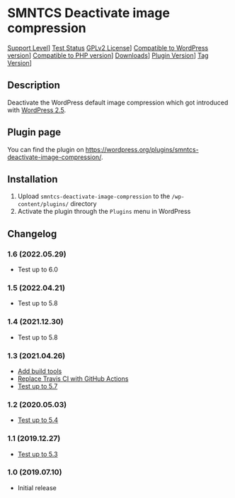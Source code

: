 # SMNTCS Deactivate image compression

[Support Level](https://img.shields.io/badge/support-active-green.svg)]
[Test Status](https://github.com/nielslange/smntcs-deactivate-image-compression/actions/workflows/test.yml/badge.svg)
[GPLv2 License](https://img.shields.io/github/license/nielslange/smntcs-deactivate-image-compression.svg)]
[Compatible to WordPress version](https://plugintests.com/plugins/smntcs-deactivate-image-compression/wp-badge.svg)]
[Compatible to PHP version](https://plugintests.com/plugins/smntcs-deactivate-image-compression/php-badge.svg)]
[Downloads](https://img.shields.io/wordpress/plugin/dt/smntcs-deactivate-image-compression.svg)]
[Plugin Version](https://img.shields.io/wordpress/plugin/v/smntcs-deactivate-image-compression.svg)]
[Tag Version](https://img.shields.io/github/tag/nielslange/smntcs-deactivate-image-compression.svg)]

## Description

Deactivate the WordPress default image compression which got introduced with [WordPress 2.5](https://developer.wordpress.org/reference/hooks/jpeg_quality/).

## Plugin page

You can find the plugin on https://wordpress.org/plugins/smntcs-deactivate-image-compression/.

## Installation

1. Upload `smntcs-deactivate-image-compression` to the `/wp-content/plugins/` directory
2. Activate the plugin through the `Plugins` menu in WordPress

## Changelog

### 1.6 (2022.05.29)
- Test up to 6.0

### 1.5 (2022.04.21)
-   Test up to 5.8

### 1.4 (2021.12.30)
-   Test up to 5.8

### 1.3 (2021.04.26)
-   [Add build tools](https://github.com/nielslange/smntcs-deactivate-image-compression/issues/23)
-   [Replace Travis CI with GitHub Actions](https://github.com/nielslange/smntcs-deactivate-image-compression/issues/25)
-   [Test up to 5.7](https://github.com/nielslange/smntcs-deactivate-image-compression/issues/22)

### 1.2 (2020.05.03)
-   [Test up to 5.4](https://github.com/nielslange/smntcs-deactivate-image-compression/issues/7)

### 1.1 (2019.12.27)
-   [Test up to 5.3](https://github.com/nielslange/smntcs-deactivate-image-compression/issues/4)

### 1.0 (2019.07.10)
-   Initial release
